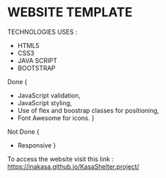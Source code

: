 # WEBSITE TEMPLATE 
TECHNOLOGIES USES : 
- HTML5
- CSS3 
- JAVA SCRIPT
- BOOTSTRAP

Done {
  - JavaScript validation,
  - JavaScript styling,
  - Use of flex and boostrap classes for positioning,
  - Font Awesome for icons.
}

Not Done {
  - Responsive
}

To access the website visit this link : https://inakasa.github.io/KasaShelter.project/
